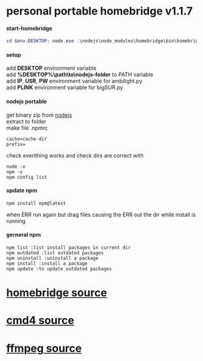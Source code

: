 # personal portable homebridge v1.1.7
#### start-homebridge
```powershell
cd $env:DESKTOP; node.exe .\nodejs\node_modules\homebridge\bin\homebridge homebridge -D -U .\nodejs\homebridge-dir
```
#### setup
add __DESKTOP__ environment variable<br/>
add __%DESKTOP%\path\to\nodejs-folder__ to PATH variable<br>
add __IP__, __USR__, __PW__ environment variable for ambilight.py<br/>
add __PLINK__ environment variable for bigSUR.py<br/>

#### nodejs portable
get binary zip from [nodejs](https://nodejs.org/en/download/)<br>
extract to folder<br>
make file .npmrc<br>
```
cache=cache-dir
prefix=
```
check everithing works and check dirs are correct with<br>
```
node -v
npm -v
npm config list
```

#### update npm
```
npm install npm@latest
```
when ERR run again but drag files causing the ERR out the dir while install is running

#### gerneral npm
```
npm list :list install packages in current dir
npm outdated :list outdated packages
npm uninstall :uninstall a package
npm install :install a package
npm update :to update outdated packages
```

# [homebridge source](https://github.com/homebridge/homebridge/)
# [cmd4 source](https://github.com/ztalbot2000/homebridge-cmd4)
# [ffmpeg source](https://github.com/Sunoo/homebridge-camera-ffmpeg)















